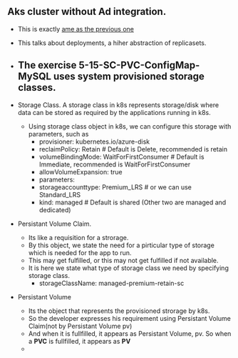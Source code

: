 ## Aks cluster without Ad integration.

- This is exactly [ame as the previous one](https://github.com/AvtsVivek/AzureAksTerraform/tree/main/iac/010080-kube-replica-sets) 

- This talks about deployments, a hiher abstraction of replicasets.

- The exercise 5-15-SC-PVC-ConfigMap-MySQL uses system provisioned storage classes.
  - 
- Storage Class. A storage class in k8s represents storage/disk where data can be stored as required by the applications running in k8s.
  - Using storage class object in k8s, we can configure this storage with parameters, such as 
    - provisioner: kubernetes.io/azure-disk
    - reclaimPolicy: Retain  # Default is Delete, recommended is retain
    - volumeBindingMode: WaitForFirstConsumer # Default is Immediate, recommended is WaitForFirstConsumer
    - allowVolumeExpansion: true  
    - parameters:
    - storageaccounttype: Premium_LRS # or we can use Standard_LRS
    - kind: managed # Default is shared (Other two are managed and dedicated)
- Persistant Volume Claim. 
  - Its like a requisition for a strorage. 
  - By this object, we state the need for a pirticular type of storage which is needed for the app to run. 
  - This may get fulfilled, or this may not get fulfilled if not available.
  - It is here we state what type of storage class we need by specifying storage class.
    - storageClassName: managed-premium-retain-sc
- Persistant Volume
  - Its the object that represents the provisioned strorage by k8s.
  - So the developer expresses his requirement using Persistant Volume Claim(not by Persistant Volume pv)
  - And when it is fullfilled, it appears as Persistant Volume, pv. So when a **PVC** is fullfilled, it appears as **PV**
  - 